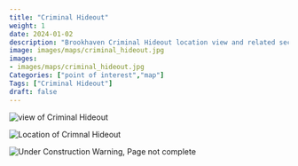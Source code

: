 ```yaml
---
title: "Criminal Hideout"
weight: 1
date: 2024-01-02
description: "Brookhaven Criminal Hideout location view and related secrets"
image: images/maps/criminal_hideout.jpg
images:
- images/maps/criminal_hideout.jpg
Categories: ["point of interest","map"]
Tags: ["Criminal Hideout"]
draft: false
--- 
```



<!-- ![LOC PIC]() -->

![view of Criminal Hideout](/images/maps/criminal_hideout.jpg)

![Location of Crimnal Hideout](/images/maps/criminal-hideout.png)

![Under Construction Warning, Page not complete](/images/under_construction.png)

<!-- <hr style="background-color: #28b44c" size=8>

### CaseBook Items

- [URL](/)

<hr style="background-color: #28b44c" size=8>

### Quests

- [URL](/) -->